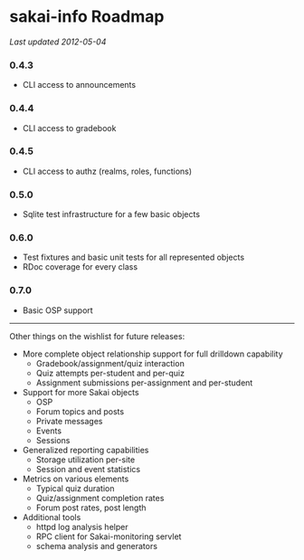 # sakai-info Roadmap #

*Last updated 2012-05-04*

### 0.4.3 ###

* CLI access to announcements

### 0.4.4 ###

* CLI access to gradebook

### 0.4.5 ###

* CLI access to authz (realms, roles, functions)

### 0.5.0 ###

* Sqlite test infrastructure for a few basic objects

### 0.6.0 ###

* Test fixtures and basic unit tests for all represented objects
* RDoc coverage for every class

### 0.7.0 ###

* Basic OSP support

------

Other things on the wishlist for future releases:

* More complete object relationship support for full drilldown capability
  * Gradebook/assignment/quiz interaction
  * Quiz attempts per-student and per-quiz
  * Assignment submissions per-assignment and per-student
* Support for more Sakai objects
  * OSP
  * Forum topics and posts
  * Private messages
  * Events
  * Sessions
* Generalized reporting capabilities
  * Storage utilization per-site
  * Session and event statistics
* Metrics on various elements
  * Typical quiz duration
  * Quiz/assignment completion rates
  * Forum post rates, post length
* Additional tools
  * httpd log analysis helper
  * RPC client for Sakai-monitoring servlet
  * schema analysis and generators

